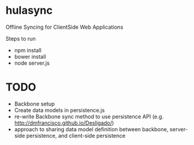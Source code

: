 hulasync
========

Offline Syncing for ClientSide Web Applications

Steps to run

* npm install
* bower install
* node server.js


TODO
========
- Backbone setup
- Create data models in persistence.js
- re-write Backbone sync method to use persistence API (e.g. http://dmfrancisco.github.io/Desligado/)
- approach to sharing data model definition between backbone, server-side persistence, and client-side persistence
